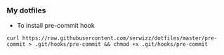 ### My dotfiles ###

* To install pre-commit hook
```
curl https://raw.githubusercontent.com/serwizz/dotfiles/master/pre-commit > .git/hooks/pre-commit && chmod +x .git/hooks/pre-commit
```

